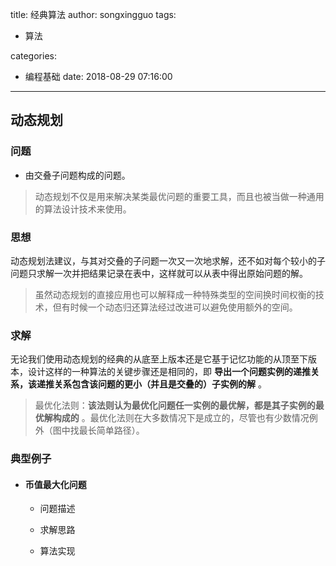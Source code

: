title: 经典算法
author: songxingguo
tags: 

- 算法

categories:

  - 编程基础
date: 2018-08-29 07:16:00
---
## 动态规划

### 问题

 - 由交叠子问题构成的问题。

> 动态规划不仅是用来解决某类最优问题的重要工具，而且也被当做一种通用的算法设计技术来使用。

### 思想

 动态规划法建议，与其对交叠的子问题一次又一次地求解，还不如对每个较小的子问题只求解一次并把结果记录在表中，这样就可以从表中得出原始问题的解。

 > 虽然动态规划的直接应用也可以解释成一种特殊类型的空间换时间权衡的技术，但有时候一个动态归还算法经过改进可以避免使用额外的空间。

 <!-- more -->

 ### 求解

 无论我们使用动态规划的经典的从底至上版本还是它基于记忆功能的从顶至下版本，设计这样的一种算法的关键步骤还是相同的，即 **导出一个问题实例的递推关系，该递推关系包含该问题的更小（并且是交叠的）子实例的解** 。

 > 最优化法则：**该法则认为最优化问题任一实例的最优解，都是其子实例的最优解构成的** 。最优化法则在大多数情况下是成立的，尽管也有少数情况例外（图中找最长简单路径）。

### 典型例子

- #### 币值最大化问题

  - 问题描述
  
  - 求解思路
  
  - 算法实现